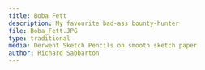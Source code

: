 ```yaml
---
title: Boba Fett
description: My favourite bad-ass bounty-hunter
file: Boba_Fett.JPG
type: traditional
media: Derwent Sketch Pencils on smooth sketch paper
author: Richard Sabbarton
---
```


